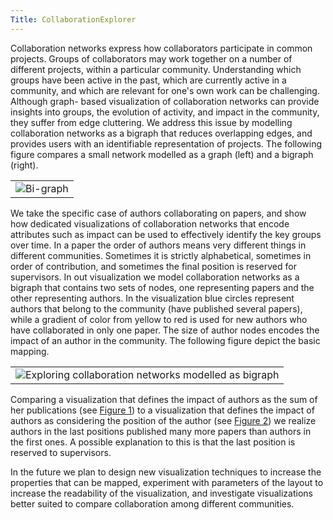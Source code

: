 ```yaml
---
Title: CollaborationExplorer
---
```


Collaboration networks express how collaborators participate in common projects. Groups of collaborators may work together on a number of different projects, within a particular community. Understanding which groups have been active in the past, which are currently active in a community, and which are relevant for one's own work can be challenging. Although graph- based visualization of collaboration networks can provide insights into groups, the evolution of activity, and impact in the community, they suffer from edge cluttering. We address this issue by modelling collaboration networks as a bigraph that reduces overlapping edges, and provides users with an identifiable representation of projects. The following figure compares a small network modelled as a graph (left) and a bigraph (right). 


| |
|---|
|![Bi-graph](%assets_url%/files/7f/bp9wnd7d86cjeoi9n3i6hcu0zki5vj/bigraph.png)

We take the specific case of authors collaborating on papers, and show how dedicated visualizations of collaboration networks that encode attributes such as impact can be used to effectively identify the key groups over time. In a paper the order of authors means very different things in different communities. Sometimes it is strictly alphabetical, sometimes in order of contribution, and sometimes the final position is reserved for supervisors. In out visualization we model collaboration networks as a bigraph that contains two sets of nodes, one representing papers and the other representing authors. In the visualization blue circles represent authors that belong to the community (have published several papers), while a gradient of color from yellow to red is used for new authors who have collaborated in only one paper. The size of author nodes encodes the impact of an author in the community. The following figure depict the basic mapping.


| |
|---|
|![Exploring collaboration networks modelled as bigraph](%assets_url%/files/5a/xvwbaix61x0lkxcciryzh21nbg3srw/visualization.png)

Comparing a visualization that defines the impact of authors as the sum of her publications (see [Figure 1](http://scg.unibe.ch/download/merino/LiteraVis/collaborationWithOrder.html)) to a visualization that defines the impact of authors as considering the position of the author (see [Figure 2](http://scg.unibe.ch/download/merino/LiteraVis/collaborationWithoutOrder.html)) we realize authors in the last positions published many more papers than authors in the first ones. A possible explanation to this is that the last position is reserved to supervisors.

In the future we plan to design new visualization techniques to increase the properties that can be mapped, experiment with parameters of the layout to increase the readability of the visualization, and investigate visualizations better suited to compare collaboration among different communities.
